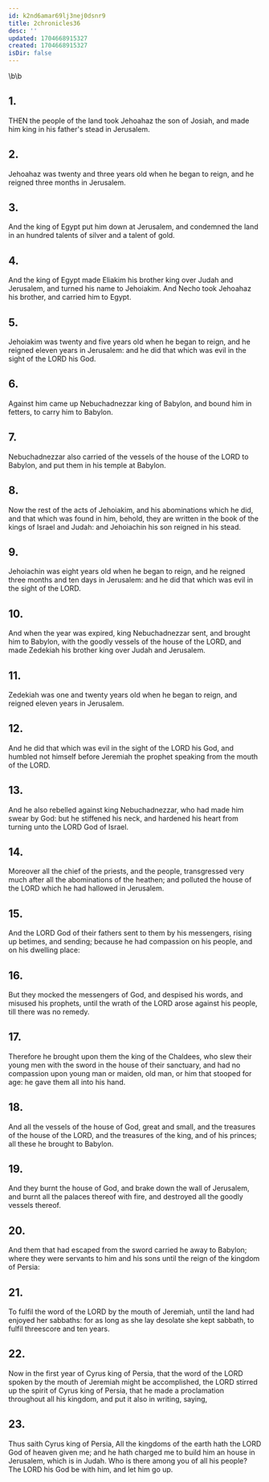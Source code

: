 ```yaml
---
id: k2nd6amar69lj3nej0dsnr9
title: 2chronicles36
desc: ''
updated: 1704668915327
created: 1704668915327
isDir: false
---
```

\b\b
## 1.
THEN the people of the land took Jehoahaz the son of Josiah, and made him king in his father's stead in Jerusalem.
## 2.
Jehoahaz was twenty and three years old when he began to reign, and he reigned three months in Jerusalem.
## 3.
And the king of Egypt put him down at Jerusalem, and condemned the land in an hundred talents of silver and a talent of gold.
## 4.
And the king of Egypt made Eliakim his brother king over Judah and Jerusalem, and turned his name to Jehoiakim.  And Necho took Jehoahaz his brother, and carried him to Egypt.
## 5.
Jehoiakim was twenty and five years old when he began to reign, and he reigned eleven years in Jerusalem: and he did that which was evil in the sight of the LORD his God.
## 6.
Against him came up Nebuchadnezzar king of Babylon, and bound him in fetters, to carry him to Babylon.
## 7.
Nebuchadnezzar also carried of the vessels of the house of the LORD to Babylon, and put them in his temple at Babylon.
## 8.
Now the rest of the acts of Jehoiakim, and his abominations which he did, and that which was found in him, behold, they are written in the book of the kings of Israel and Judah: and Jehoiachin his son reigned in his stead.
## 9.
Jehoiachin was eight years old when he began to reign, and he reigned three months and ten days in Jerusalem: and he did that which was evil in the sight of the LORD.
## 10.
And when the year was expired, king Nebuchadnezzar sent, and brought him to Babylon, with the goodly vessels of the house of the LORD, and made Zedekiah his brother king over Judah and Jerusalem.
## 11.
Zedekiah was one and twenty years old when he began to reign, and reigned eleven years in Jerusalem.
## 12.
And he did that which was evil in the sight of the LORD his God, and humbled not himself before Jeremiah the prophet speaking from the mouth of the LORD.
## 13.
And he also rebelled against king Nebuchadnezzar, who had made him swear by God: but he stiffened his neck, and hardened his heart from turning unto the LORD God of Israel.
## 14.
Moreover all the chief of the priests, and the people, transgressed very much after all the abominations of the heathen; and polluted the house of the LORD which he had hallowed in Jerusalem.
## 15.
And the LORD God of their fathers sent to them by his messengers, rising up betimes, and sending; because he had compassion on his people, and on his dwelling place:
## 16.
But they mocked the messengers of God, and despised his words, and misused his prophets, until the wrath of the LORD arose against his people, till there was no remedy.
## 17.
Therefore he brought upon them the king of the Chaldees, who slew their young men with the sword in the house of their sanctuary, and had no compassion upon young man or maiden, old man, or him that stooped for age: he gave them all into his hand.
## 18.
And all the vessels of the house of God, great and small, and the treasures of the house of the LORD, and the treasures of the king, and of his princes; all these he brought to Babylon.
## 19.
And they burnt the house of God, and brake down the wall of Jerusalem, and burnt all the palaces thereof with fire, and destroyed all the goodly vessels thereof.
## 20.
And them that had escaped from the sword carried he away to Babylon; where they were servants to him and his sons until the reign of the kingdom of Persia:
## 21.
To fulfil the word of the LORD by the mouth of Jeremiah, until the land had enjoyed her sabbaths: for as long as she lay desolate she kept sabbath, to fulfil threescore and ten years.
## 22.
Now in the first year of Cyrus king of Persia, that the word of the LORD spoken by the mouth of Jeremiah might be accomplished, the LORD stirred up the spirit of Cyrus king of Persia, that he made a proclamation throughout all his kingdom, and put it also in writing, saying,
## 23.
Thus saith Cyrus king of Persia, All the kingdoms of the earth hath the LORD God of heaven given me; and he hath charged me to build him an house in Jerusalem, which is in Judah.  Who is there among you of all his people?  The LORD his God be with him, and let him go up.
